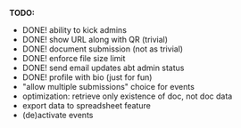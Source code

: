 
**TODO:**
- DONE! ability to kick admins
- DONE! show URL along with QR (trivial)
- DONE! document submission (not as trivial)
- DONE! enforce file size limit
- DONE! send email updates abt admin status
- DONE! profile with bio (just for fun)
- "allow multiple submissions" choice for events
- optimization: retrieve only existence of doc, not doc data
- export data to spreadsheet feature
- (de)activate events